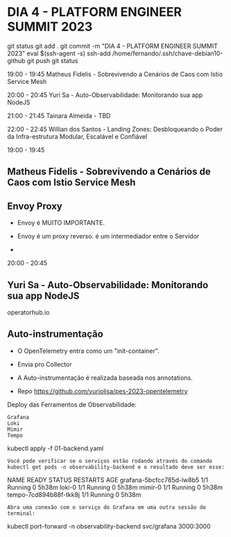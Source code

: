 

# DIA 4 - PLATFORM ENGINEER SUMMIT 2023

git status
git add .
git commit -m "DIA 4 - PLATFORM ENGINEER SUMMIT 2023"
eval $(ssh-agent -s)
ssh-add /home/fernando/.ssh/chave-debian10-github
git push
git status



19:00 - 19:45
Matheus Fidelis - Sobrevivendo a Cenários de Caos com Istio Service Mesh

20:00 - 20:45
Yuri Sa - Auto-Observabilidade: Monitorando sua app NodeJS

21:00 - 21:45
Tainara Almeida - TBD

22:00 - 22:45
Willian dos Santos - Landing Zones: Desbloqueando o Poder da Infra-estrutura Modular, Escalável e Confiável







19:00 - 19:45
## Matheus Fidelis - Sobrevivendo a Cenários de Caos com Istio Service Mesh

## Envoy Proxy

- Envoy é MUITO IMPORTANTE.

- Envoy é um proxy reverso.
é um intermediador entre o Servidor

- 









20:00 - 20:45
## Yuri Sa - Auto-Observabilidade: Monitorando sua app NodeJS

operatorhub.io

## Auto-instrumentação

- O OpenTelemetry entra como um "init-container".

- Envia pro Collector


- A Auto-instrumentação é realizada baseada nos annotations.

- Repo
https://github.com/yuriolisa/pes-2023-opentelemetry





Deploy das Ferramentos de Observabilidade:

    Grafana
    Loki
    Mimir
    Tempo

kubectl apply -f 01-backend.yaml

    Você pode verificar se o serviços estão rodando através do comando kubectl get pods -n observability-backend e o resultado deve ser esse:

NAME                              READY   STATUS    RESTARTS   AGE
grafana-5bcfcc785d-lw8b5          1/1     Running   0          5h38m
loki-0                            1/1     Running   0          5h38m
mimir-0                           1/1     Running   0          5h38m
tempo-7cd894b88f-tkk8j            1/1     Running   0          5h38m

    Abra uma conexão com o serviço do Grafana em uma outra sessão do terminal:

kubectl port-forward -n observability-backend svc/grafana 3000:3000